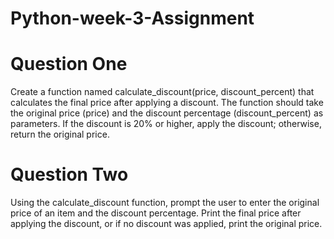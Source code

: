 # Python-week-3-Assignment
# Question One
Create a function named calculate_discount(price, discount_percent) that calculates the final price after applying a discount. The function should take the original price (price) and the discount percentage (discount_percent) as parameters. If the discount is 20% or higher, apply the discount; otherwise, return the original price.
# Question Two
Using the calculate_discount function, prompt the user to enter the original price of an item and the discount percentage. Print the final price after applying the discount, or if no discount was applied, print the original price.
